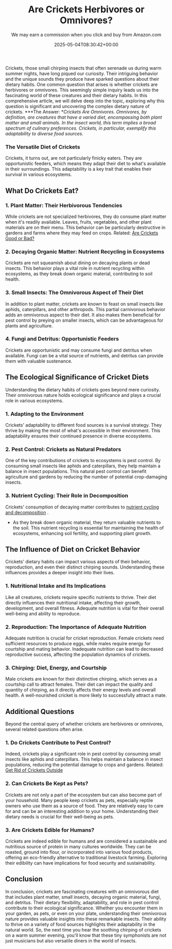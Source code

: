 ﻿---
author: We may earn a commission when you click and buy from Amazon.com
layout: post
title: Are Crickets Herbivores or Omnivores?
date: '2025-05-04T08:30:42+00:00'
categories:
- Crickets
- Guide
tags: []
slug: /are-crickets-herbivores-or-omnivores/
lastmod: 2025-05-07T12:21:23+03:00
---

Crickets, those small chirping insects that often serenade us during warm summer nights, have long piqued our curiosity. Their intriguing behavior and the unique sounds they produce have sparked questions about their dietary habits.
One common question that arises is whether crickets are herbivores or omnivores. This seemingly simple inquiry leads us into the fascinating world of these creatures and their dietary habits.
In this comprehensive article, we will delve deep into the topic, exploring why this question is significant and uncovering the complex dietary nature of crickets.
***The Answer: **Crickets Are Omnivores. Omnivores, by definition, are creatures that have a varied diet, encompassing both plant matter and small animals. In the insect world, this term implies a broad spectrum of culinary preferences. Crickets, in particular, exemplify this adaptability to diverse food sources.*
### The Versatile Diet of Crickets
Crickets, it turns out, are not particularly finicky eaters. They are opportunistic feeders, which means they adapt their diet to what's available in their surroundings. This adaptability is a key trait that enables their survival in various ecosystems.
## What Do Crickets Eat?
### 1. Plant Matter: Their Herbivorous Tendencies
While crickets are not specialized herbivores, they do consume plant matter when it's readily available. Leaves, fruits, vegetables, and other plant materials are on their menu.
This behavior can be particularly destructive in gardens and farms where they may feed on crops.
Related:
[Are Crickets Good or Bad?](https://pestpolicy.com/are-crickets-good-or-bad/)
### 2. Decaying Organic Matter: Nutrient Recycling in Ecosystems
Crickets are not squeamish about dining on decaying plants or dead insects.
This behavior plays a vital role in nutrient recycling within ecosystems, as they break down organic material, contributing to soil health.
### 3. Small Insects: The Omnivorous Aspect of Their Diet
In addition to plant matter, crickets are known to feast on small insects like aphids, caterpillars, and other arthropods. This partial carnivorous behavior adds an omnivorous aspect to their diet.
It also makes them beneficial for pest control by preying on smaller insects, which can be advantageous for plants and agriculture.
### 4. Fungi and Detritus: Opportunistic Feeders
Crickets are opportunistic and may consume fungi and detritus when available. Fungi can be a vital source of nutrients, and detritus can provide them with valuable sustenance.
## The Ecological Significance of Cricket Diets
Understanding the dietary habits of crickets goes beyond mere curiosity. Their omnivorous nature holds ecological significance and plays a crucial role in various ecosystems.
### 1. Adapting to the Environment
Crickets' adaptability to different food sources is a survival strategy. They thrive by making the most of what's accessible in their environment. This adaptability ensures their continued presence in diverse ecosystems.
### 2. Pest Control: Crickets as Natural Predators
One of the key contributions of crickets to ecosystems is pest control.
By consuming small insects like aphids and caterpillars, they help maintain a balance in insect populations. This natural pest control can benefit agriculture and gardens by reducing the number of potential crop-damaging insects.
### 3. Nutrient Cycling: Their Role in Decomposition
Crickets' consumption of decaying matter contributes to
[nutrient cycling and decomposition](https://pestpolicy.com/are-crickets-decomposers/)
.
- As they break down organic material, they return valuable nutrients to the soil.
This nutrient recycling is essential for maintaining the health of ecosystems, enhancing soil fertility, and supporting plant growth.
## The Influence of Diet on Cricket Behavior
Crickets' dietary habits can impact various aspects of their behavior, reproduction, and even their distinct chirping sounds. Understanding these influences provides a deeper insight into their lives.
### 1. Nutritional Intake and Its Implications
Like all creatures, crickets require specific nutrients to thrive. Their diet directly influences their nutritional intake, affecting their growth, development, and overall fitness.
Adequate nutrition is vital for their overall well-being and ability to reproduce.
### 2. Reproduction: The Importance of Adequate Nutrition
Adequate nutrition is crucial for cricket reproduction. Female crickets need sufficient resources to produce eggs, while males require energy for courtship and mating behavior.
Inadequate nutrition can lead to decreased reproductive success, affecting the population dynamics of crickets.
### 3. Chirping: Diet, Energy, and Courtship
Male crickets are known for their distinctive chirping, which serves as a courtship call to attract females.
Their diet can impact the quality and quantity of chirping, as it directly affects their energy levels and overall health. A well-nourished cricket is more likely to successfully attract a mate.
## Additional Questions
Beyond the central query of whether crickets are herbivores or omnivores, several related questions often arise.
### 1. Do Crickets Contribute to Pest Control?
Indeed, crickets play a significant role in pest control by consuming small insects like aphids and caterpillars. This helps maintain a balance in insect populations, reducing the potential damage to crops and gardens.
Related:
[Get Rid of Crickets Outside](https://pestpolicy.com/how-to-get-rid-of-crickets-outside/)
### 2. Can Crickets Be Kept as Pets?
Crickets are not only a part of the ecosystem but can also become part of your household. Many people keep crickets as pets, especially reptile owners who use them as a source of food.
They are relatively easy to care for and can be an interesting addition to your home. Understanding their dietary needs is crucial for their well-being as pets.
### 3. Are Crickets Edible for Humans?
Crickets are indeed edible for humans and are considered a sustainable and nutritious source of protein in many cultures worldwide.
They can be roasted, ground into flour, or incorporated into various food products, offering an eco-friendly alternative to traditional livestock farming. Exploring their edibility can have implications for food security and sustainability.
## Conclusion
In conclusion, crickets are fascinating creatures with an omnivorous diet that includes plant matter, small insects, decaying organic material, fungi, and detritus. Their dietary flexibility, adaptability, and role in pest control contribute to their ecological significance.
Whether you encounter them in your garden, as pets, or even on your plate, understanding their omnivorous nature provides valuable insights into these remarkable insects. Their ability to thrive on a variety of food sources highlights their adaptability in the natural world.
So, the next time you hear the soothing chirping of crickets on a warm summer evening, you'll know that these tiny symphonists are not just musicians but also versatile diners in the world of insects.